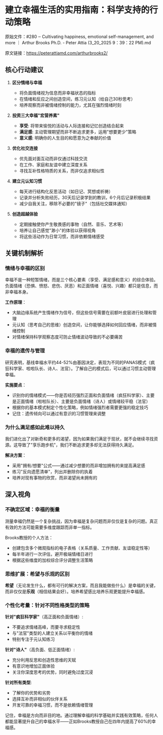 # 建立幸福生活的实用指南：科学支持的行动策略

原始文件：#280 ‒ Cultivating happiness, emotional self-management, and more ｜ Arthur Brooks Ph.D. - Peter Attia (3_20_2025 9：39：22 PM).md

原文链接：https://peterattiamd.com/arthurbrooks2/

<YouTube videoId="X1GNc70-584" />

## 核心行动建议

1. **区分情绪与幸福**
   - 将负面情绪视为信息而非幸福状态的指标
   - 在情绪和反应之间创造空间，练习元认知（给自己30秒思考）
   - 培养观察而非被情绪控制的能力，尤其在强烈情绪时刻

2. **投资三大幸福"宏营养素"**
   - **享受**: 将带来愉悦的活动与人际连接和记忆创造结合起来
   - **满足感**: 主动管理期望而非不断追求更多，运用"想要更少"策略
   - **意义感**: 明确你的人生目的和愿意为之奉献的价值

3. **优化社交连接**
   - 优先面对面互动而非仅通过科技交流
   - 在工作、家庭和友谊中建立深度关系
   - 寻找互补性格特质的关系，而非仅追求相似性

4. **建立元认知习惯**
   - 每天进行结构化反思活动（如日记、冥想或祈祷）
   - 记录并分析失败经历，30天后记录学到的教训，6个月后记录积极结果
   - 减少自我关注，移除不必要的"镜子"（包括社交媒体通知）

5. **创造超越体验**
   - 定期接触使你产生敬畏感的事物（自然、音乐、艺术等）
   - 培养让自己感觉"渺小"的体验以获得视角
   - 将这些活动作为日常习惯，而非依赖情绪感受

## 关键机制解析

### 情绪与幸福的区别
幸福不是一种短暂情绪，而是三个核心要素（享受、满足感和意义）的综合体验。负面情绪（恐惧、愤怒、悲伤、厌恶）和正面情绪（喜悦、兴趣）都只是信息，而非幸福本身。

**工作原理**：
- 大脑边缘系统产生情绪作为信号，但这些信号需要在前额叶皮层进行处理和管理
- 元认知（思考自己的思维）创造空间，让你能够选择如何回应情绪，而非被情绪控制
- 对情绪保持科学观察态度可防止情绪波动导致的不必要痛苦

### 幸福的遗传与管理
研究表明，基线幸福水平约44-52%由基因决定，表现为不同的PANAS模式（疯狂科学家、啦啦队长、诗人、法官）。了解自己的模式后，可以通过习惯主动管理幸福。

**实施要点**：
- 识别你的情绪模式——你是否经历强烈正面和负面情绪（疯狂科学家）、主要是正面情绪（啦啦队长）、主要是负面情绪（诗人）或情绪较平稳（法官）
- 根据你的基本模式制定个性化策略，例如情绪强烈者需要更强的稳定技巧
- 记住：遗传倾向可以通过有意识的习惯管理来调整

### 为什么满足感如此难以持久
我们进化出了对新奇和更多的渴望，因为如果我们满足于现状，就不会继续寻找资源。这导致了"享乐跑步机"，我们不断追求更多却无法获得持久满足。

**解决方案**：
- 采用"拥有/想要"公式——通过减少想要的而非增加拥有的来提高满足感
- 练习"反向遗愿清单"，列出并删除你的执着
- 培养对现有事物的欣赏，而非渴望尚未拥有的

## 深入视角

### 不确定区域：幸福的衡量
测量幸福仍然是一个复杂挑战，因为幸福是复杂问题而非仅仅是复杂的问题。真正有效的方法可能需要多维度跟踪而非单一指标。

Brooks教授的个人方法：
- 创建包含多个微观指标的电子表格（关系质量、工作贡献、友谊稳定性等）
- 每半年进行一次评估，避开极端情绪日进行
- 根据这些维度的加权综合评分调整生活策略

### 思维扩展：希望与乐观的区别
**希望**（无论发生什么，都有可行的解决方案，而且我能做些什么）是幸福的关键，而非仅仅是**乐观**（相信结果会好）。培养希望感比培养乐观更能提升幸福感。

### 个性化考量：针对不同性格类型的策略

**针对"疯狂科学家"**（高正面和负面情绪）:
- 不要追求情绪高峰，而要寻求稳定性
- 与"法官"类型的人建立关系以平衡你的情绪
- 特别专注于元认知练习

**针对"诗人"**（高负面、低正面情绪）:
- 充分利用反思和创造性思维的天赋
- 有意识地增加正面体验
- 关注你深度思考的优势，同时避免过度沉浸

**针对所有类型**:
- 了解你的优势和劣势
- 选择互补而非相似的伙伴关系
- 开发可靠的幸福习惯，而不是依赖情绪管理

记住，幸福是方向而非目的地。通过理解幸福的科学基础并实践有效策略，任何人都能显著提升自己的幸福水平——正如Brooks教授自己在四年内提高了60%的幸福感。